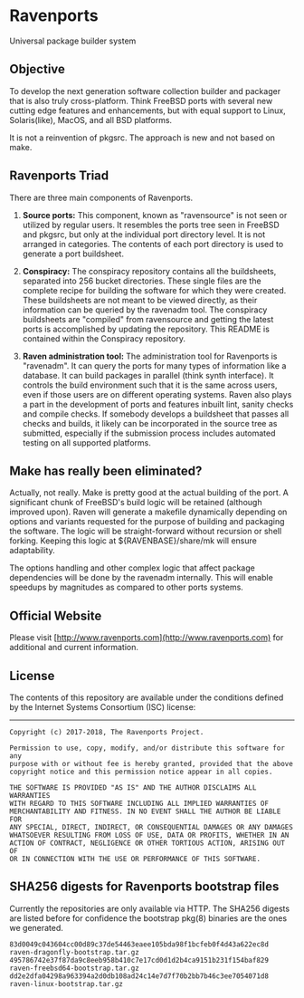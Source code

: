# Ravenports
Universal package builder system

## Objective

To develop the next generation software collection builder and packager
that is also truly cross-platform.  Think FreeBSD ports with several new
cutting edge features and enhancements, but with equal support to Linux,
Solaris(like), MacOS, and all BSD platforms.

It is not a reinvention of pkgsrc.  The approach is new and not based
on make.

## Ravenports Triad

There are three main components of Ravenports.

  1. **Source ports:**
This component, known as "ravensource" is not seen or utilized by
regular users.  It resembles
the ports tree seen in FreeBSD and pkgsrc, but only at the individual
port directory level.  It is not arranged in categories.  The contents
of each port directory is used to generate a port buildsheet.

  2. **Conspiracy:**
The conspiracy repository contains all the buildsheets, separated into
256 bucket directories.  These single files are the complete recipe for
building the software for which they were created.  These buildsheets
are not meant to be viewed directly, as their information can be queried
by the ravenadm tool.  The conspiracy buildsheets are "compiled" from
ravensource and getting the latest ports is accomplished by updating the
repository.  This README is contained within the Conspiracy repository.

  3. **Raven administration tool:**
The administration tool for Ravenports is "ravenadm".  It can query the
ports for many types of information like a database.  It can build
packages in parallel (think synth interface).  It controls the build
environment such that it is the same across users, even if those
users are on different operating systems.  Raven also plays a part
in the development of ports and features inbuilt lint, sanity checks
and compile checks.  If somebody develops a buildsheet that passes
all checks and builds, it likely can be incorporated in the source
tree as submitted, especially if the submission process includes
automated testing on all supported platforms.

## Make has really been eliminated?

Actually, not really.  Make is pretty good at the actual building of the
port.  A significant chunk of FreeBSD's build logic will be retained
(although improved upon).  Raven will generate a makefile dynamically
depending on options and variants requested for the purpose of
building and packaging the software.  The logic will be straight-forward
without recursion or shell forking.  Keeping this logic at
${RAVENBASE}/share/mk will ensure adaptability.

The options handling and other complex logic that affect package
dependencies will be done by the ravenadm internally.  This will
enable speedups by magnitudes as compared to other ports systems.

## Official Website

Please visit
[http://www.ravenports.com](http://www.ravenports.com)
for additional and current information.

## License

The contents of this repository are available under the
conditions defined by the Internet Systems Consortium (ISC) license:

---

```
Copyright (c) 2017-2018, The Ravenports Project.

Permission to use, copy, modify, and/or distribute this software for any
purpose with or without fee is hereby granted, provided that the above
copyright notice and this permission notice appear in all copies.

THE SOFTWARE IS PROVIDED "AS IS" AND THE AUTHOR DISCLAIMS ALL WARRANTIES
WITH REGARD TO THIS SOFTWARE INCLUDING ALL IMPLIED WARRANTIES OF
MERCHANTABILITY AND FITNESS. IN NO EVENT SHALL THE AUTHOR BE LIABLE FOR
ANY SPECIAL, DIRECT, INDIRECT, OR CONSEQUENTIAL DAMAGES OR ANY DAMAGES
WHATSOEVER RESULTING FROM LOSS OF USE, DATA OR PROFITS, WHETHER IN AN
ACTION OF CONTRACT, NEGLIGENCE OR OTHER TORTIOUS ACTION, ARISING OUT OF
OR IN CONNECTION WITH THE USE OR PERFORMANCE OF THIS SOFTWARE.
```

## SHA256 digests for Ravenports bootstrap files

Currently the repositories are only available via HTTP.  The SHA256 digests
are listed before for confidence the bootstrap pkg(8) binaries are the ones
we generated.

```
83d0049c043604cc00d89c37de54463eaee105bda98f1bcfeb0f4d43a622ec8d raven-dragonfly-bootstrap.tar.gz
495786742e37f87da9c8eeb958b410c7e17cd0d1d2b4ca9151b231f154baf829 raven-freebsd64-bootstrap.tar.gz
dd2e2dfa04298a963394a2d0db108ad24c14e7d7f70b2bb7b46c3ee7054071d8 raven-linux-bootstrap.tar.gz
```
